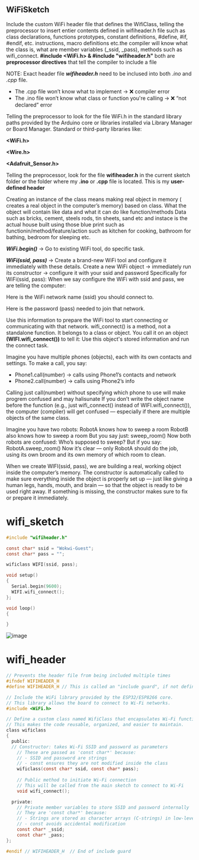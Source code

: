 ## WiFiSketch 
Include the custom WiFi header file that defines the WifiClass, telling the preprocessor to insert entier contents defined in wifiheader.h file 
such as class declarations, functions prototypes, constant definitions, #define, #if, #endif, etc. instructions, macro definitions etc.the compiler
will know what the class is, what are member variables (_ssid, _pass), methods such as wifi_connect. 
**#include <WiFi.h> & #include "wifiheader.h"** both are **preprocessor directives** that tell the compiler to include a file

NOTE:  Exact header file ***wifiheader.h*** need to be inclused into both *.ino* and *.cpp* file.
- The .cpp file won’t know what to implement → ❌ compiler error
- The .ino file won’t know what class or function you're calling → ❌ “not declared” error
  
Telling the preprocessor to look for the file WiFi.h in the standard library paths provided by the Arduino core or libraries installed via Library Manager or Board Manager.
Standard or third-party libraries like:  

**<WiFi.h>**

**<Wire.h>**

**<Adafruit_Sensor.h>**

Telling the preprocessor, look for the file **wifiheader.h** in the current sketch folder or the folder where my **.ino** or **.cpp** file is located. This is my **user-defined header**

Creating an instance of the class  means making real object in memory ( creates a real object in the computer’s memory) based on class. What the object will contain like data and what it can do like function/methods
Data such as bricks, cement, steels rods, tin sheets, sand etc and instace is the actual house built using those blue print such as functionin/method/feature/action such as 
kitchen for cooking, bathroom for bathing, bedroom for sleeping etc. 

***WiFi.begin()*** → Go to existing WiFi tool, do specific task.

***WiFi(ssid, pass)*** → Create a brand-new WiFi tool and configure it immediately with these details. Create a new WiFi object → immediately run its constructor → configure it with your ssid and password
Specifically for WiFi(ssid, pass):
When we say configure the WiFi with ssid and pass, we are telling the computer:

Here is the WiFi network name (ssid) you should connect to.

Here is the password (pass) needed to join that network.

Use this information to prepare the WiFi tool to start connecting or communicating with that network.
wifi_connect() is a method, not a standalone function.
It belongs to a class or object.
You call it on an object **(WIFI.wifi_connect())** to tell it:
Use this object's stored information and run the connect task.

Imagine you have multiple phones (objects), each with its own contacts and settings. To make a call, you say:
- Phone1.call(number) → calls using Phone1’s contacts and network
- Phone2.call(number) → calls using Phone2’s info
  
Calling just call(number) without specifying which phone to use will make progrem confused and may halisunate 
If you don’t write the object name before the function (e.g., just wifi_connect() instead of WIFI.wifi_connect()), the computer (compiler) will get confused — especially if there are multiple objects of the same class.

Imagine you have two robots:
RobotA knows how to sweep a room
RobotB also knows how to sweep a room
But you say just:
sweep_room()
Now both robots are confused:
Who’s supposed to sweep?
But if you say:
RobotA.sweep_room()
Now it’s clear — only RobotA should do the job, using its own broom and its own memory of which room to clean.

When we create WIFI(ssid, pass), we are building a real, working object inside the computer’s memory. The constructor
is automatically called to make sure everything inside the object is properly set up — just like giving a human legs, hands, 
mouth, and brain — so that the object is ready to be used right away. If something is missing, the constructor makes sure to fix or prepare it immediately.

# wifi_sketch
```C
#include "wifiheader.h"

const char* ssid = "Wokwi-Guest";
const char* pass = "";

wificlass WIFI(ssid, pass);

void setup()
{
  Serial.begin(9600);
  WIFI.wifi_connect();
};

void loop()
{

} 
```
![image](https://github.com/user-attachments/assets/f4533912-fd93-4896-a64b-ba45a4343476)

# wifi_header
```C
// Prevents the header file from being included multiple times
#ifndef WIFIHEADER_H
#define WIFIHEADER_H // This is called an "include guard", if not defined define now.

// Include the WiFi library provided by the ESP32/ESP8266 core.
// This library allows the board to connect to Wi-Fi networks.
#include <WiFi.h>

// Define a custom class named WifiClass that encapsulates Wi-Fi functionality
// This makes the code reusable, organized, and easier to maintain.
class wificlass
{
  public:
  // Constructor: takes Wi-Fi SSID and password as parameters
    // These are passed as 'const char*' because:
    // - SSID and password are strings
    // - const ensures they are not modified inside the class
    wificlass(const char* ssid, const char* pass);
    
    // Public method to initiate Wi-Fi connection
    // This will be called from the main sketch to connect to Wi-Fi
    void wifi_connect();

  private:
    // Private member variables to store SSID and password internally
    // They are 'const char*' because:
    // - Strings are stored as character arrays (C-strings) in low-level C++
    // - const avoids accidental modification
    const char* _ssid;
    const char* _pass;
};

#endif // WIFIHEADER_H  // End of include guard
```


